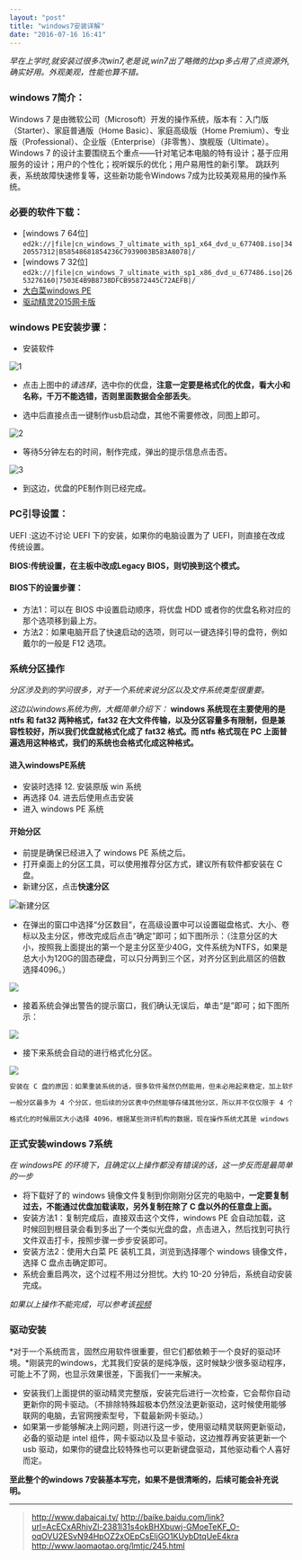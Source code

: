 ```yaml
---
layout: "post"
title: "windows7安装详解"
date: "2016-07-16 16:41"
---
```


*早在上学时,就安装过很多次win7,老是说,win7出了略微的比xp多占用了点资源外,确实好用。外观美观，性能也算不错。*

### windows 7简介：

Windows 7 是由微软公司（Microsoft）开发的操作系统，版本有：入门版（Starter）、家庭普通版（Home Basic）、家庭高级版（Home Premium）、专业版（Professional）、企业版（Enterprise）（非零售）、旗舰版（Ultimate）。Windows 7 的设计主要围绕五个重点——针对笔记本电脑的特有设计；基于应用服务的设计；用户的个性化；视听娱乐的优化；用户易用性的新引擎。 跳跃列表，系统故障快速修复等，这些新功能令Windows 7成为比较美观易用的操作系统。



### 必要的软件下载：

- [windows 7 64位]
`ed2k://|file|cn_windows_7_ultimate_with_sp1_x64_dvd_u_677408.iso|3420557312|B58548681854236C7939003B583A8078|/`
- [windows 7 32位]
`ed2k://|file|cn_windows_7_ultimate_with_sp1_x86_dvd_u_677486.iso|2653276160|7503E4B9B8738DFCB95872445C72AEFB|/`
- [大白菜windows PE](https://pan.baidu.com/s/1o8GRTb0)
- [驱动精灵2015网卡版](https://pan.baidu.com/s/1micuzrE)

<!-- more -->


### windows PE安装步骤：

- 安装软件

![1](https://github.com/noparkinghere/blog.github.io/raw/gh-pages/_post/2016/2016-07-16-windows7%E5%AE%89%E8%A3%85%E8%AF%A6%E8%A7%A3/BaiduShurufa_2016-7-18_10-53-18.png)

- 点击上图中的*请选择*，选中你的优盘，**注意一定要是格式化的优盘，看大小和名称，千万不能选错，否则里面数据会全部丢失**。

- 选中后直接点击一键制作usb启动盘，其他不需要修改，同图上即可。

![2](https://github.com/noparkinghere/blog.github.io/raw/gh-pages/_post/2016/2016-07-16-windows7%E5%AE%89%E8%A3%85%E8%AF%A6%E8%A7%A3/BaiduShurufa_2016-7-18_10-54-24.png)

- 等待5分钟左右的时间，制作完成，弹出的提示信息点击否。

![3](https://github.com/noparkinghere/blog.github.io/raw/gh-pages/_post/2016/2016-07-16-windows7%E5%AE%89%E8%A3%85%E8%AF%A6%E8%A7%A3/BaiduShurufa_2016-7-18_11-23-6.png)

- 到这边，优盘的PE制作则已经完成。




### PC引导设置：

UEFI :这边不讨论 UEFI 下的安装，如果你的电脑设置为了 UEFI，则直接在改成传统设置。

**BIOS:传统设置，在主板中改成Legacy BIOS，则切换到这个模式。**

#### BIOS下的设置步骤：
- 方法1：可以在 BIOS 中设置启动顺序，将优盘 HDD 或者你的优盘名称对应的那个选项移到最上方。
- 方法2：如果电脑开启了快速启动的选项，则可以一键选择引导的盘符，例如戴尔的一般是 F12 选项。



### 系统分区操作

*分区涉及到的学问很多，对于一个系统来说分区以及文件系统类型很重要。*

*这边以windows系统为例，大概简单介绍下：*
**windows 系统现在主要使用的是 ntfs 和 fat32 两种格式，fat32 在大文件传输，以及分区容量多有限制，但是兼容性较好，所以我们优盘就格式化成了 fat32 格式。而 ntfs 格式现在 PC 上面普遍选用这种格式，我们的系统也会格式化成这种格式。**


#### 进入windowsPE系统

- 安装时选择 12. 安装原版 win 系统
- 再选择 04. 进去后使用点击安装
- 进入 windows PE 系统

#### 开始分区

- 前提是确保已经进入了 windows PE 系统之后。
- 打开桌面上的分区工具，可以使用推荐分区方式，建议所有软件都安装在 C 盘。
- 新建分区，点击**快速分区**

![新建分区](https://github.com/noparkinghere/blog.github.io/raw/gh-pages/_post/2016/2016-07-16-windows7%E5%AE%89%E8%A3%85%E8%AF%A6%E8%A7%A3/2-140G4111Z2E6.jpg)

- 在弹出的窗口中选择“分区数目”，在高级设置中可以设置磁盘格式、大小、卷标以及主分区，修改完成后点击“确定”即可；如下图所示：（注意分区的大小，按照我上面提出的第一个是主分区至少40G，文件系统为NTFS，如果是总大小为120G的固态硬盘，可以只分两到三个区，对齐分区到此扇区的倍数选择4096。）

![](https://github.com/noparkinghere/blog.github.io/raw/gh-pages/_post/2016/2016-07-16-windows7%E5%AE%89%E8%A3%85%E8%AF%A6%E8%A7%A3/2-140G411191b25.jpg)
- 接着系统会弹出警告的提示窗口，我们确认无误后，单击“是”即可；如下图所示：

![](https://github.com/noparkinghere/blog.github.io/raw/gh-pages/_post/2016/2016-07-16-windows7%E5%AE%89%E8%A3%85%E8%AF%A6%E8%A7%A3/2-140G411193B09.jpg)
- 接下来系统会自动的进行格式化分区。

![](https://github.com/noparkinghere/blog.github.io/raw/gh-pages/_post/2016/2016-07-16-windows7%E5%AE%89%E8%A3%85%E8%AF%A6%E8%A7%A3/2-140G4111953b7.jpg)


```sh
安装在 C 盘的原因：如果重装系统的话，很多软件虽然仍然能用，但未必用起来稳定，加上软件默认的安装位置也是 C 盘，下次如果升级不注意可能会装重复，较少一部分软件是只能安装在C盘使用的，现在硬盘容量大，和系统装在一起不会有影响，另外重装系统的时候格 C 盘可以一次性清理干净,总而言之，个人认为装在C盘较好。（32 位 win7 的 C 盘分区在 40G 左右，64 位 win7 的 C 盘分区为 50-60G）。

一般分区最多为 4 个分区，但后续的分区表中仍然能够存储其他分区，所以并不仅仅限于 4 个。windows 下的分区多半是一个主分区，和一个扩展分区，注意主分区就是 C 盘，用来安装操作系统的，扩展分区就是所有其他盘的总和，扩展分区是不可以直接使用的，因此分完扩展分区后，需要进一步将扩展分区分成多个逻辑分区，值得注意的是主分区可以有最多四个，但扩展分区有且只能有一个。

格式化的时候扇区大小选择 4096，根据某些测评机构的数据，现在操作系统尤其是 windows 以及固态硬盘的情况下 4K 对齐能够有效的提升硬盘的各种性能。4K 对齐意味这大文件占用更少的扇区个数，数据在检索读取时往往会更快，但这无疑也是一种牺牲空间来换取时间的结果。
```

### 正式安装windows 7系统

*在 windowsPE 的环境下，且确定以上操作都没有错误的话，这一步反而是最简单的一步*

- 将下载好了的 windows 镜像文件复制到你刚刚分区完的电脑中，**一定要复制过去，不能通过优盘加载读取，另外复制在除了 C 盘以外的任意盘上面。**
- 安装方法1：复制完成后，直接双击这个文件，windows PE 会自动加载，这时候回到根目录会看到多出了一个类似光盘的盘，点击进入，然后找到可执行文件双击打卡，按照步骤一步步安装即可。
- 安装方法2：使用大白菜 PE 装机工具，浏览到选择哪个 windows 镜像文件，选择 C 盘点击确定即可。
- 系统会重启两次，这个过程不用过分担忧。大约 10-20 分钟后，系统自动安装完成。

*如果以上操作不能完成，可以参考该[视频](http://www.dabaicai.tv/videos/2015/0424/941.html)*


### 驱动安装

*对于一个系统而言，固然应用软件很重要，但它们都依赖于一个良好的驱动环境。*刚装完的windows，尤其我们安装的是纯净版，这时候缺少很多驱动程序，可能上不了网，也显示效果很差，下面我们一一来解决。

- 安装我们上面提供的驱动精灵完整版，安装完后进行一次检查，它会帮你自动更新你的网卡驱动。（不排除特殊超极本仍然没法更新驱动，这时候使用能够联网的电脑，去官网搜索型号，下载最新网卡驱动。）
- 如果第一步能够解决上网问题，则进行这一步，使用驱动精灵联网更新驱动，必备的驱动是 intel 组件，网卡驱动以及显卡驱动，这边推荐再安装更新一个 usb 驱动，如果你的键盘比较特殊也可以更新键盘驱动，其他驱动看个人喜好而定。

**至此整个的windows 7安装基本写完，如果不是很清晰的，后续可能会补充说明。**

***
> http://www.dabaicai.tv/
> http://baike.baidu.com/link?url=AcECxARhjvZl-2381l31s4okBHXbuwj-GMoeTeKF_O-oqOVU2ESvN94HpOZ2xOEpCsEljGO1KUybDtqUeE4kra
> http://www.laomaotao.org/lmtjc/245.html
